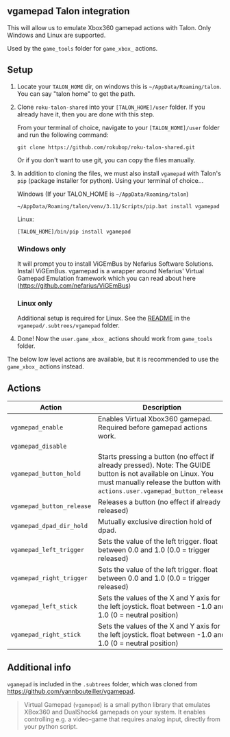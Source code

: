 ## vgamepad Talon integration
This will allow us to emulate Xbox360 gamepad actions with Talon. Only Windows and Linux are supported.

Used by the `game_tools` folder for `game_xbox_` actions.

## Setup
1. Locate your `TALON_HOME` dir, on windows this is `~/AppData/Roaming/talon`. You can say "talon home" to get the path.
2. Clone `roku-talon-shared` into your `[TALON_HOME]/user` folder. If you already have it, then you are done with this step.

    From your terminal of choice, navigate to your `[TALON_HOME]/user` folder and run the following command:
    ```
    git clone https://github.com/rokubop/roku-talon-shared.git
    ```
    Or if you don't want to use git, you can copy the files manually.
3. In addition to cloning the files, we must also install `vgamepad` with Talon's `pip` (package installer for python). Using your terminal of choice...

    Windows (If your TALON_HOME is `~/AppData/Roaming/talon`)
    ```
    ~/AppData/Roaming/talon/venv/3.11/Scripts/pip.bat install vgamepad
    ```

    Linux:
    ```
    [TALON_HOME]/bin/pip install vgamepad
    ```

   ### Windows only
   It will  prompt you to install ViGEmBus by Nefarius Software Solutions. Install ViGEmBus. vgamepad is a wrapper around Nefarius' Virtual Gamepad Emulation framework which you can read about here (https://github.com/nefarius/ViGEmBus)

   ### Linux only
    Additional setup is required for Linux. See the [README](https://github.com/rokubop/roku-talon-shared/tree/main/vgamepad/.subtrees/vgamepad/README.md) in the `vgamepad/.subtrees/vgamepad` folder.

4. Done! Now the `user.game_xbox_` actions should work from `game_tools` folder.

The below low level actions are available, but it is recommended to use the `game_xbox_` actions instead.

## Actions
| Action | Description |
| --- | --- |
| `vgamepad_enable` | Enables Virtual Xbox360 gamepad. Required before gamepad actions work. |
| `vgamepad_disable` |
| `vgamepad_button_hold` | Starts pressing a button (no effect if already pressed). Note: The GUIDE button is not available on Linux. You must manually release the button with `actions.user.vgamepad_button_release`.|
| `vgamepad_button_release` | Releases a button (no effect if already released) |
| `vgamepad_dpad_dir_hold` | Mutually exclusive direction hold of dpad. |
| `vgamepad_left_trigger` | Sets the value of the left trigger. float between 0.0 and 1.0 (0.0 = trigger released) |
| `vgamepad_right_trigger` | Sets the value of the left trigger. float between 0.0 and 1.0 (0.0 = trigger released) |
| `vgamepad_left_stick` | Sets the values of the X and Y axis for the left joystick. float between -1.0 and 1.0 (0 = neutral position) |
| `vgamepad_right_stick` | Sets the values of the X and Y axis for the left joystick. float between -1.0 and 1.0 (0 = neutral position) |

## Additional info
`vgamepad` is included in the `.subtrees` folder, which was cloned from https://github.com/yannbouteiller/vgamepad.

> Virtual Gamepad (```vgamepad```) is a small python library that emulates XBox360 and DualShock4 gamepads on your system.
It enables controlling e.g. a video-game that requires analog input, directly from your python script.
